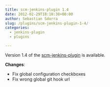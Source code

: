 ```yaml
---
title: scm-jenkins-plugin 1.4
date: 2012-02-29T18:10:38+00:00
author: Sebastian Sdorra
slug: /plugins/scm-jenkins-plugin-1-4/
categories:
  - jenkins-plugin
  - plugins

---
```

Version 1.4 of the <a href="https://bitbucket.org/sdorra/scm-jenkins-plugin" title="scm-jenkins-plugin" target="_blank">scm-jenkins-plugin</a> is available.

**Changes**:

- Fix global configuration checkboxes
- Fix wrong global git hook url

